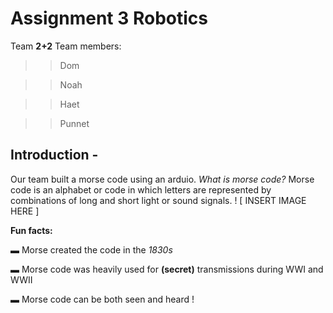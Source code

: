# Assignment 3 Robotics 
Team **2+2**
Team members:
>>    Dom

>>    Noah 

>>    Haet

>>    Punnet 

## Introduction - 

Our team built a morse code using an arduio.
_What is morse code?_
Morse code is an alphabet or code in which letters are represented by combinations of long and short light or sound signals.
!
[ INSERT IMAGE HERE ]

**Fun facts:** 

▬ Morse created the code in the _1830s_


▬ Morse code was heavily used for **(secret)** transmissions during WWI and WWII 

▬ Morse code can be both seen and heard !
